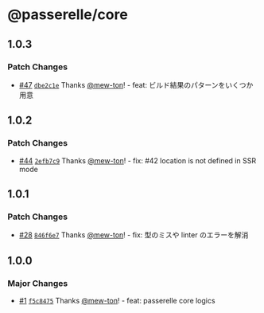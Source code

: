 # @passerelle/core

## 1.0.3

### Patch Changes

- [#47](https://github.com/hacomono-lib/passerelle/pull/47) [`dbe2c1e`](https://github.com/hacomono-lib/passerelle/commit/dbe2c1e72e0ab32299f5818956f3f39cbaa8ac16) Thanks [@mew-ton](https://github.com/mew-ton)! - feat: ビルド結果のパターンをいくつか用意

## 1.0.2

### Patch Changes

- [#44](https://github.com/hacomono-lib/passerelle/pull/44) [`2efb7c9`](https://github.com/hacomono-lib/passerelle/commit/2efb7c9979cd6e5cbe978598127bbee6feaf483d) Thanks [@mew-ton](https://github.com/mew-ton)! - fix: #42 location is not defined in SSR mode

## 1.0.1

### Patch Changes

- [#28](https://github.com/hacomono-lib/passerelle/pull/28) [`846f6e7`](https://github.com/hacomono-lib/passerelle/commit/846f6e768c67131e9dcef48e5fe5b08f2a4eb600) Thanks [@mew-ton](https://github.com/mew-ton)! - fix: 型のミスや linter のエラーを解消

## 1.0.0

### Major Changes

- [#1](https://github.com/hacomono-lib/passerelle/pull/1) [`f5c8475`](https://github.com/hacomono-lib/passerelle/commit/f5c8475cee46dc271f45d36b3905f13789f5749a) Thanks [@mew-ton](https://github.com/mew-ton)! - feat: passerelle core logics
